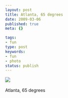 ```yaml
---
layout: post
title: Atlanta, 65 degrees
date: 2009-03-06
published: true
meta: {}

tags:
- fun
type: post
keywords:
- fun
- photo
status: publish
---
```

![](http://media.eick.us/2011/05/4Lbi8pbnEkqt8x831nDSjMRuo1_400.jpg)<br /><br />Atlanta, 65 degrees
